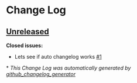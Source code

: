 # Change Log

## [Unreleased](https://github.com/codenamephp/chef.cookbook.bash/tree/HEAD)

**Closed issues:**

- Lets see if auto changelog works [\#1](https://github.com/codenamephp/chef.cookbook.bash/issues/1)



\* *This Change Log was automatically generated by [github_changelog_generator](https://github.com/skywinder/Github-Changelog-Generator)*
